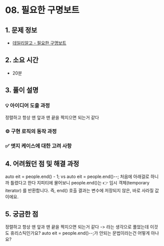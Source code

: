 # 08. 필요한 구명보트

## 1. 문제 정보
- [데일리알고 - 필요한 구명보트](https://dailyalgo.kr/ko/problems/188)

## 2. 소요 시간
- 20분

## 3. 풀이 설명
### 💡 아이디어 도출 과정
정렬하고 항상 맨 앞과 맨 끝을 짝지으면 되는거 같다

### ⚙️ 구현 로직의 동작 과정

### ✅ 엣지 케이스에 대한 고려 사항

## 4. 어려웠던 점 및 해결 과정
auto eit = people.end() - 1;
vs
auto eit = people.end()--;
처음에 아래걸로 하니까 틀렸다고 한다
지피티에 물어보니 people.end()는 👉 임시 객체(temporary iterator) 를 반환합니다.
즉, end() 호출 결과는 변수에 저장되지 않은, 바로 사라질 값이에요. 

## 5. 궁금한 점
정렬하고 항상 맨 앞과 맨 끝을 짝지으면 되는거 같다 -> 라는 생각으로 풀었는데
이것도 휴리스틱인가요?
auto eit = people.end()--;가 안되는 문법이라는건 어떻게 아나요?